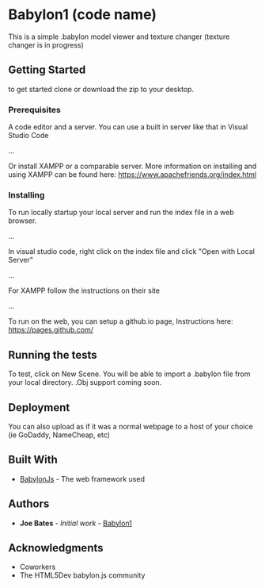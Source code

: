 # Babylon1 (code name)

This is a simple .babylon model viewer and texture changer (texture changer is in progress)

## Getting Started

to get started clone or download the zip to your desktop.  

### Prerequisites

A code editor and a server.  You can use a built in server like that in Visual Studio Code

...

Or install XAMPP or a comparable server.  More information on installing and using XAMPP can be found here:  https://www.apachefriends.org/index.html

### Installing

To run locally startup your local server and run the index file in a web browser.

...

In visual studio code, right click on the index file and click "Open with Local Server"

...

For XAMPP follow the instructions on their site

...

To run on the web, you can setup a github.io page, Instructions here:  https://pages.github.com/

## Running the tests

To test, click on New Scene.  You will be able to import a .babylon file from your local directory.  .Obj support coming soon.

## Deployment

You can also upload as if it was a normal webpage to a host of your choice (ie GoDaddy, NameCheap, etc)

## Built With

* [BabylonJs](https://www.babylonjs.com/) - The web framework used


## Authors

* **Joe Bates** - *Initial work* - [Babylon1](https://github.com/jbimagine/Babylon1)


## Acknowledgments

* Coworkers
* The HTML5Dev babylon.js community

